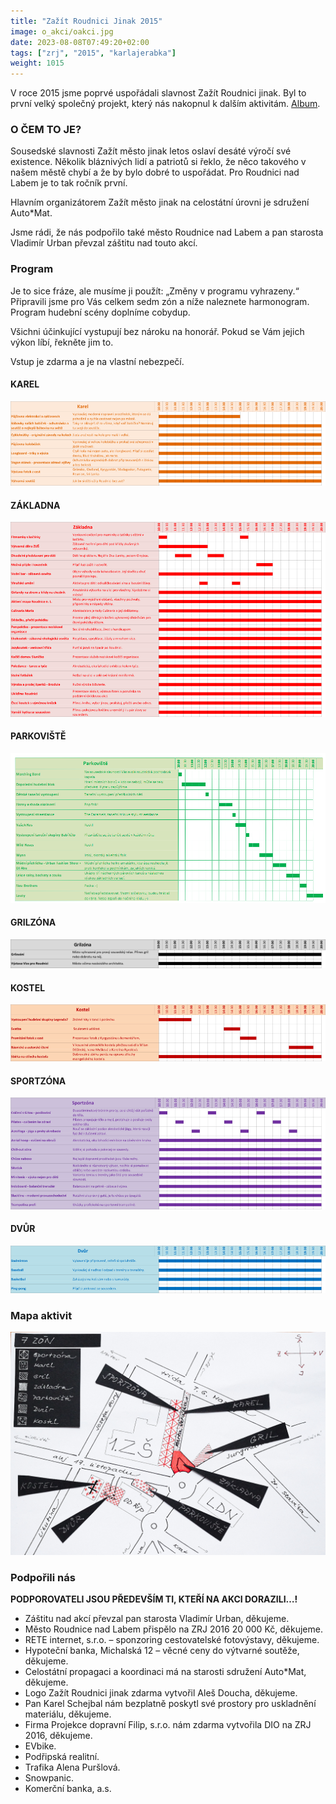 ```yaml
---
title: "Zažít Roudnici Jinak 2015"
image: o_akci/oakci.jpg
date: 2023-08-08T07:49:20+02:00
tags: ["zrj", "2015", "karlajerabka"]
weight: 1015
---
```


V roce 2015 jsme poprvé uspořádali slavnost Zažít Roudnici jinak. Byl to první velký společný projekt, který nás nakopnul k dalším aktivitám. [Album](https://get.google.com/albumarchive/118040934014524523956/album/AF1QipNpKDbnfJANusUuBxbE6lZnNYOnr6bBrNNuCG5Q).

### O ČEM TO JE?

Sousedské slavnosti Zažít město jinak letos oslaví desáté výročí své existence. Několik bláznivých lidí a patriotů si řeklo, že něco takového v našem městě chybí a že by bylo dobré to uspořádat. Pro Roudnici nad Labem je to tak ročník první.

Hlavním organizátorem Zažít město jinak na celostátní úrovni je sdružení Auto*Mat.

Jsme rádi, že nás podpořilo také město Roudnice nad Labem a pan starosta Vladimír Urban převzal záštitu nad touto akcí.

### Program

Je to sice fráze, ale musíme ji použít: „Změny v programu vyhrazeny.“ Připravili jsme pro Vás celkem sedm zón a níže naleznete harmonogram. Program hudební scény doplníme cobydup.

Všichni účinkující vystupují bez nároku na honorář. Pokud se Vám jejich výkon líbí, řekněte jim to.

Vstup je zdarma a je na vlastní nebezpečí.

#### KAREL
![KAREL](program/karel.png)

#### ZÁKLADNA

![ZÁKLADNA](program/zakladna.png)

#### PARKOVIŠTĚ

![PARKOVIŠTĚ](program/parkoviste.png)

#### GRILZÓNA

![GRILZÓNA](program/grilzona.png)

#### KOSTEL

![KOSTEL](program/kostel.png)

#### SPORTZÓNA

![SPORTZÓNA](program/sportzona.png)

#### DVŮR

![DVŮR](program/dvur.png)

### Mapa aktivit

![Mapa](mapa/_MG_6224.jpg)

### Podpořili nás

**PODPOROVATELI JSOU PŘEDEVŠÍM TI, KTEŘÍ NA AKCI DORAZILI…!**

- Záštitu nad akcí převzal pan starosta Vladimír Urban, děkujeme.
- Město Roudnice nad Labem přispělo na ZRJ 2016 20 000 Kč, děkujeme.
- RETE internet, s.r.o. – sponzoring cestovatelské fotovýstavy, děkujeme.
- Hypoteční banka, Michalská 12 – věcné ceny do výtvarné soutěže, děkujeme.
- Celostátní propagaci a koordinaci má na starosti sdružení Auto*Mat, děkujeme.
- Logo Zažít Roudnici jinak zdarma vytvořil Aleš Doucha, děkujeme.
- Pan Karel Schejbal nám bezplatně poskytl své prostory pro uskladnění materiálu, děkujeme.
- Firma Projekce dopravní Filip, s.r.o. nám zdarma vytvořila DIO na ZRJ 2016, děkujeme.
- EVbike.
- Podřipská realitní.
- Trafika Alena Puršlová.
- Snowpanic.
- Komerční banka, a.s.

